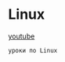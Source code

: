 # Linux


[youtube](https://www.youtube.com/watch?v=fAHpGshMCgQ&list=PLg5SS_4L6LYuE4z-3BgLYGkZrs-cF4Tep&index=1&ab_channel=ADV-IT)

```
уроки по Linux
```

